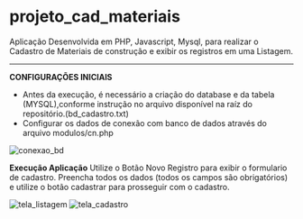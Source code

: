 # projeto_cad_materiais
Aplicação Desenvolvida em PHP, Javascript, Mysql, para realizar o Cadastro de Materiais de construção e exibir os registros  em uma Listagem.

-----------------------

**CONFIGURAÇÕES INICIAIS**
- Antes da execução, é necessário a criação do database e da tabela  (MYSQL),conforme instrução no arquivo disponível na raíz do repositório.(bd_cadastro.txt)
- Configurar os dados de conexão com banco de dados através do arquivo modulos/cn.php


![conexao_bd](https://user-images.githubusercontent.com/49642934/140506631-d84ca62e-a518-437b-927a-e04fdcc7ef70.png)



**Execução Aplicação**
Utilize o Botão Novo Registro para exibir o formulario de cadastro. Preencha todos os dados (todos os campos são obrigatórios) e utilize o botão cadastrar para prosseguir com o cadastro. 



![tela_listagem](https://user-images.githubusercontent.com/49642934/140464066-062730d5-9e37-453d-b084-3bf52914d035.jpg)
![tela_cadastro](https://user-images.githubusercontent.com/49642934/140464265-5319fe7d-1265-4809-9f60-140dddf7dd34.jpg)
